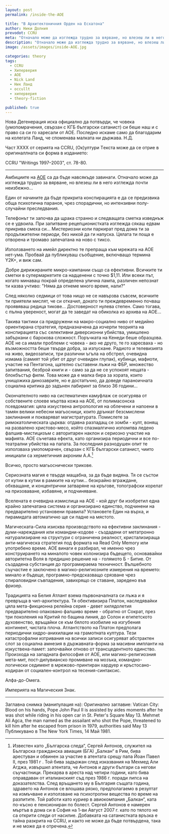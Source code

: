 ```yaml
---
layout: post
permalink: /inside-the-AOE

title: "В Архитектоничния Орден на Есхатона"
author: Ники Долния
prevodot: CCRU
meta: "Отначало може да изглежда трудно за вярване, но влезеш ли в него изглежда почти неизбежно..."
description: "Отначало може да изглежда трудно за вярване, но влезеш ли в него изглежда почти неизбежно..."
image: /assets/images/inside-AOE.jpg

categories: theory
tags:
  - CCRU
  - Хиперверия
  - АОЕ
  - Nick Land
  - Ник Ланд
  - occullt
  - хиперверия
  - theory-fiction

published: true
---
```


Нова Дегенерация иска официално да потвърди, че човека  (умопомрачения, свързан с КГБ български сатанист) си беше наш и с право са си го харесали от АОЕ. Последно искаме само да благодарим на колегата Ланд, че споменава малката ни държава. 
Н.Д.

Част XXXX от серията на CCRU, (Ок)ултури Tекста може да се отрие в оригиналлната си форма в изданието:

CCRU "Writings 1997–2003", ст. 78-80.

---

Амбициите на [AOE](/AOE) са да бъде навсякъде завинаги.
Отначало може да изглежда трудно за вярване, но влезеш ли в него изглежда почти неизбежно...

Един от начините да бъде прикрита конспирацията е да се предизвика обща психотична параноя, чрез спорадични, но интензивни полу-случайни преследвания.

Телефонът ти започва да щрака странно и следващата сметка изведнъж се е удвоила. При запитване рецепционистката изглежда сякаш едвам прикрива смеха си... Мистериозни коли паркират пред дома ти за продължителни периоди, без никой да ги напуска. Цялата ти поща е отворена и тромаво запечатана на ново с тиксо.

Използването на имейл директно те препраща към мрежата на AOE нет-ума. Пробвай да публикуваш съобщение, включващо термина Y2K+, и виж сам.

Добре дирижираните микро-кампании също са ефективни. Всичките ти сметки в супермаркетите са надценени с точно $1,11. Или всеки път, когато минаваш покрай определена улична лампа, различен непознат ти казва учтиво: "Няма да отнеме много време, нали?"

След няколко седмици от това нищо не се навързва съвсем, всичките ти приятели мислят, че си откачил, докато ти преждевременно почваш проявяваш редица тикове... Достоверност нулева степен. Само тогава, с пълна увереност, могат да те заведат на обиколка из архива на АОЕ...

Такива тактики са придружени на макро-социално ниво от медийно ориентирана стратегия, предназначена да изчерпи теорията на конспирацията със селективни диверсионни убийства, умишлено забъркани с барокова сложност. Поръчката на Кенеди беше образцова. AOE не са имали проблеми с човека - ако не друго, те го харесваха - но възможността беше твърде добра, за изпускане. Радиото и телевизията на живо, видеозаписи, три различни ъгъла на обстрел, очевидна измама (самият той убит от друг очевиден глупак), кубинци, мафиоти, участие на Пентагона, щателно съставени лъжи на ФБР, множество запитвания, безброй книги и - само за да не се успокоят нещата - блокбъстър филм. Това може да е малка бира за хората, които унищожиха динозаврите, но е достатъчно, да доведе параноичната социална критика до задънен лабиринт за близо 36 години...

Окончателното ниво на систематичен камуфлаж се осигурява от собствените слоеве мъртва кожа на АОЕ, от полимасонска псевдомагия: цяла изкуствена антропология на облечени и напоени в тамян велики небесни магьосници, които дрънкат безсмислени заклинания и покваряват магистратурата. Помислете за римокатолическата църква: отдавна разпадащ се зомби - култ, вонящ на развалено христово-месо, който спазмалгично изпомпва ледено фалшив-мистицизъм с авторитарен наклон и сериозно участие на мафията. AOE съчетава ефекта, като организира периодични и все по-театрални убийства на папата. За последния разнодушен опит те използваха умопомрачен, свързан с КГБ български сатанист, чиито инициали са херметичния акроним А.А.[^1]

Всичко, просто магьоснически трикове.

Сериозната магия е твърде мащабна, за да бъде видяна. Тя се състои от кутии в кутии в рамките на кутии... безкрайно вграждане, обхващане, и концентрични затваряне на кръгове, топографски корелат на призоваване, избавяне, и подчиняване.

Вселената е очевидна измислица на АОЕ - кой друг би изобретил една крайно запечатана система и организирано единство, подчинени на предварително установени правила? Установете Един на върха, и пирамидата автоматично ще си падне на мястото.

Магическата-Сила изисква производството на ефективни заклинания - думи-нареждания или командни-кодове - създадени от метатронно натурализиране на структури с ограничена реалност, кристализираща анти-магическа стратегия под формата на Read Only Memory или употребено време. AOE винаги е разбирал, че именно чрез конструирането на миналото човек колонизира бъдещето, основавайки авторитетна Воля в предишно решение на - голямото Б - Битие. От създадена субстанция до програмираема техничност. Вълшебното съучастие е заключено в магико-религиозните измерения на времето: минало и бъдеще, програмно-предсказващо срязване чрез спираловидни съвпадения, завихрящо се ставане, заредено във фризер.

Традицията на Белия Атлант взема първоначалната си лъжа и я превръща в чип-архитектура. Тя обективизира Платон, наследявайки цяла мета-фикционна релейна серия - девет хилядолетия предварително опаковано фалшиво време - обратно от Сократ, през три поколения на Критий по бащина линия, до Солон и египетското духовенство, връщайки се към бялото изобилие на изгубения континент, чистата плоча. Атлантството на Платон предполага периодични хидро-анихилации на грамотната култура. Тези катастрофални изтривания на всички записи осигуряват абстрактен слот за социална амнезия в държавната-форма за масивни импланти на изкуствена-памет: започвайки отново от трансцедентното единство. Произхода на западната философия от AOE, или магико-религиозния мета-мит, пост-дилувианско промиване на мозъка, командно-логически седимент в мрежово-принтиран хардуер и кръстосано-кодиран от социален-контрол на тесения-синтаксис.

Алфа-до-Омега.

Империята на Магическия Знак.

---
Заглавна снимка (манипулация на):
Оригинално заглавие: Vatican City: Blood on his hands, Pope John Paul II is assisted by aides moments after he was shot while riding in his open car in St. Peter's Square May 13. Mehmet Ali Agca, the man named as the assailant who shot the Pope, threatened to kill him after he escaped from prison in 1979, authorities said May 13
Публикувано в The New York Times, 14 Май 1981.

[^1]: Известен като „Българска следа“, Сергей Антонов, служител на Българска гражданска авиация (БГА) „Балкан“ в Рим, бива арестуван и обвинен за участие в атентата срещу папа Йоан Павел II, през 1981 г . Той бива задържан след изказвания на Мехмед Али Агджа, извършил атентата, че Антонов и други българи са негови съучастници. Прекарва в ареста над четири години, като бива оправдаван от италианският съд през 1986 г. поради липса на доказателства. След връщането му в България същата година, здравето на Антонов се влошава рязко, предполагаемо в резултат на измъчване и използване на психотропни вещества по време на разпитите. Той работи като куриер в авиокомпания „Балкан“, ката по-късно е пенсиониран по болест. Сергей Антонов е намерен мъртъв в дома си в София на 1-ви Август 2007 г. като по тялото не са открити следи от насилие. Добавката на сатанистката връзка е тайна разкрита на CCRU, и както не може да бъде потвърдена, така и не може да е отречена.